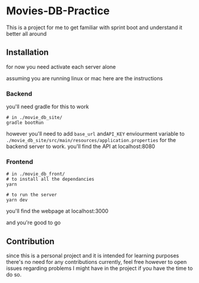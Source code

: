 # Movies-DB-Practice
This is a project for me to get familiar with sprint boot and understand it better all around

## Installation
for now you need activate each server alone

assuming you are running linux or mac here are the instructions

### Backend
you'll need gradle for this to work
```
# in ./movie_db_site/
gradle bootRun
```
however you'll need to add `base_url` and`API_KEY` enviourment variable to `./movie_db_site/src/main/resources/application.properties` for the backend server to work.
you'll find the API at localhost:8080

### Frontend
```
# in ./movie_db_front/
# to install all the dependancies
yarn

# to run the server
yarn dev
```
you'll find the webpage at localhost:3000

and you're good to go

## Contribution
since this is a personal project and it is intended for learning purposes there's no need for any contributions currently, feel free however to open issues regarding problems I might have in the project if you have the time to do so.

